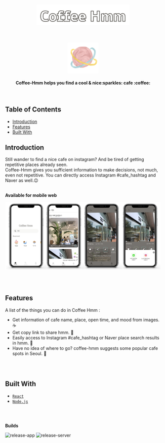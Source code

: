 <h1 align="center"><img alt="logo" src="https://github.com/jyuunnii/coffee-hmm/blob/master/public/images/coffee_hmm_logo.png" width="300"></h1><br>

<p align="center">
  <a href="https://coffee-hmm.inhibitor.io/">
    <img alt="coffee-hmm" src="https://github.com/jyuunnii/coffee-hmm/blob/master/public/images/icon7.png" width="100">
  </a>
</p>


<h4 align="center" >Coffee-Hmm helps you find a cool & nice:sparkles: cafe :coffee: </h4><br>


## Table of Contents

- [Introduction](#introduction)
- [Features](#features)
- [Built With](#built-with)


## Introduction
  Still wander to find a nice cafe on instagram? And be tired of getting repetitive places already seen.<br>
  Coffee-Hmm gives you sufficient information to make decisions, not much, even not repetitive. You can directly access Instagram #cafe_hashtag and Naver as well.:wink: <br><br>

**Available for mobile web**

<p align="center">
  <img src="https://github.com/jyuunnii/coffee-hmm/blob/master/public/images/coffee_hmm_UI.png">
</p>
<br>
<br>

## Features
A list of the things you can do in Coffee Hmm :

* Get information of cafe name, place, open time, and mood from images. :coffee:
* Get copy link to share hmm. :link:
* Easily access to Instagram #cafe_hashtag or Naver place search results in hmm. :rocket:
* Have no idea of where to go? coffee-hmm suggests some popular cafe spots in Seoul. :gift:
<br>
<br>

## Built With
* [`React`](https://reactjs.org/)
* [`Node.js`](https://nodejs.org/)

<br>
<br>

**Builds**

![release-app](https://github.com/inhibitor1217/coffee-hmm/workflows/release-app/badge.svg)
![release-server](https://github.com/inhibitor1217/coffee-hmm/workflows/release-server/badge.svg)
